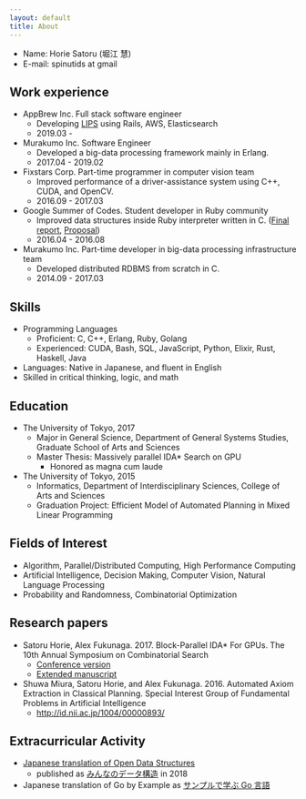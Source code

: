 ```yaml
---
layout: default
title: About
---
```


* Name: Horie Satoru (堀江 慧)
* E-mail: spinutids at gmail

## Work experience

* AppBrew Inc. Full stack software engineer
  * Developing [LIPS](https://itunes.apple.com/jp/app/id1182886549) using Rails, AWS, Elasticsearch
  * 2019.03 -
* Murakumo Inc. Software Engineer
  * Developed a big-data processing framework mainly in Erlang.
  * 2017.04 - 2019.02
* Fixstars Corp. Part-time programmer in computer vision team
  * Improved performance of a driver-assistance system using C++, CUDA, and OpenCV.
  * 2016.09 - 2017.03
* Google Summer of Codes. Student developer in Ruby community
  * Improved data structures inside Ruby interpreter written in C. ([Final report](http://www.spinute.org/ruby/gsoc2016/english), [Proposal](https://summerofcode.withgoogle.com/archive/2016/projects/5201565367402496/))
  * 2016.04 - 2016.08
* Murakumo Inc. Part-time developer in big-data processing infrastructure team
  * Developed distributed RDBMS from scratch in C.
  * 2014.09 - 2017.03

## Skills
* Programming Languages
  * Proficient: C, C++, Erlang, Ruby, Golang
  * Experienced: CUDA, Bash, SQL, JavaScript, Python, Elixir, Rust, Haskell, Java
* Languages: Native in Japanese, and fluent in English
* Skilled in critical thinking, logic, and math

## Education
* The University of Tokyo, 2017
  * Major in General Science, Department of General Systems Studies, Graduate School of Arts and Sciences
  * Master Thesis: Massively parallel IDA\* Search on GPU
    * Honored as magna cum laude
* The University of Tokyo, 2015
  * Informatics, Department of Interdisciplinary Sciences, College of Arts and Sciences
  * Graduation Project: Efficient Model of Automated Planning in Mixed Linear Programming

## Fields of Interest

* Algorithm, Parallel/Distributed Computing, High Performance Computing
* Artificial Intelligence, Decision Making, Computer Vision, Natural Language Processing
* Probability and Randomness, Combinatorial Optimization

## Research papers
* Satoru Horie, Alex Fukunaga. 2017. Block-Parallel IDA\* For GPUs. The 10th Annual Symposium on Combinatorial Search
  * [Conference version](https://aaai.org/ocs/index.php/SOCS/SOCS17/paper/viewFile/15801/15067)
  * [Extended manuscript](https://www.arxiv-vanity.com/papers/1705.02843/)
* Shuwa Miura, Satoru Horie, and Alex Fukunaga. 2016. Automated Axiom Extraction in Classical Planning. Special Interest Group of Fundamental Problems in Artificial Intelligence
  * <http://id.nii.ac.jp/1004/00000893/>

## Extracurricular Activity
* [Japanese translation of Open Data Structures](https://sites.google.com/view/open-data-structures-ja/home)
  * published as [みんなのデータ構造](https://www.lambdanote.com/collections/frontpage/products/opendatastructures) in 2018
* Japanese translation of Go by Example as [サンプルで学ぶ Go 言語](http://spinute.org/go-by-example)
